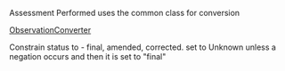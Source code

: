 Assessment Performed uses the common class for conversion 

[ObservationConverter](ObservationCommon.md)

Constrain status to -  final, amended, corrected. set to Unknown unless a negation occurs and then it is set to "final"